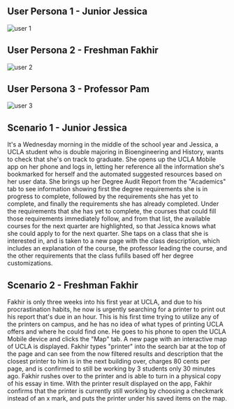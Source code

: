 ## User Persona 1 - Junior Jessica
![user 1](https://user-images.githubusercontent.com/59623146/74257782-2826bc80-4caa-11ea-9f10-249c51f6f3be.jpg)
## User Persona 2 - Freshman Fakhir
![user 2](https://user-images.githubusercontent.com/59623146/74257788-2a891680-4caa-11ea-9d55-afb27129c0ff.jpg)
## User Persona 3 - Professor Pam
![user 3](https://user-images.githubusercontent.com/59623146/74257792-2bba4380-4caa-11ea-8cfb-e35821f9a5e7.jpg)
## Scenario 1 - Junior Jessica
  It's a Wednesday morning in the middle of the school year and Jessica, a UCLA student who is double majoring in Bioengineering and History, wants to check that she's on track to graduate. She opens up the UCLA Mobile app on her phone and logs in, letting her reference all the information she's bookmarked for herself and the automated suggested resources based on her user data. She brings up her Degree Audit Report from the "Academics" tab to see information showing first the degree requirements she is in progress to complete, followed by the requirements she has yet to complete, and finally the requirements she has already completed. Under the requirements that she has yet to complete, the courses that could fill those requirements immediately follow, and from that list, the available courses for the next quarter are highlighted, so that Jessica knows what she could apply to for the next quarter. She taps on a class that she is interested in, and is taken to a new page with the class description, which includes an explanation of the course, the professor leading the course, and the other requirements that the class fufills based off her degree customizations. 
  ## Scenario 2 - Freshman Fakhir
  Fakhir is only three weeks into his first year at UCLA, and due to his procrastination habits, he now is urgently searching for a printer to print out his report that's due in an hour. This is his first time trying to utilize any of the printers on campus, and he has no idea of what types of printing UCLA offers and where he could find one. He goes to his phone to open the UCLA Mobile device and clicks the "Map" tab. A new page with an interactive map of UCLA is displayed. Fakhir types "printer" into the search bar at the top of the page and can see from the now filtered results and description that the closest printer to him is in the next building over, charges 80 cents per page, and is confirmed to still be working by 3 students only 30 minutes ago. Fakhir rushes over to the printer and is able to turn in a physical copy of his essay in time. With the printer result displayed on the app, Fakhir confirms that the printer is currently still working by choosing a checkmark instead of an x mark, and puts the printer under his saved items on the map. 
  
